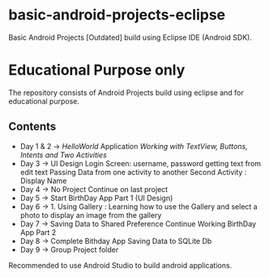 # basic-android-projects-eclipse
Basic Android Projects [Outdated] build using Eclipse IDE (Android SDK).

# Educational Purpose only

The repository consists of Android Projects build using eclipse and for educational purpose.

## Contents
* Day 1 & 2 -> _HelloWorld_ Application *Working with TextView, Buttons, Intents and Two Activities*
* Day 3 -> UI Design 
           Login Screen: username, password
           getting text from edit text
           Passing Data from one activity to another
           Second Activity : Display Name
* Day 4 -> No Project Continue on last project
* Day 5 -> Start BirthDay App Part 1 (UI Design)
* Day 6 -> 1. Using Gallery : Learning how to use the Gallery and select a photo to display an image from the gallery
* Day 7 -> Saving Data to Shared Preference
           Continue Working BirthDay App Part 2
* Day 8 -> Complete Bithday App
           Saving Data to SQLite Db
* Day 9 -> Group Project folder

Recommended to use Android Studio to build android applications.

